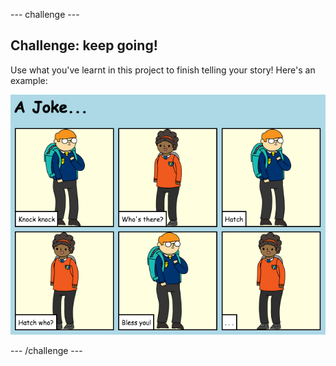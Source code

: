 \--- challenge \---

## Challenge: keep going!

Use what you've learnt in this project to finish telling your story! Here's an example:

![لقطة شاشة](images/story-final.png)

\--- /challenge \---